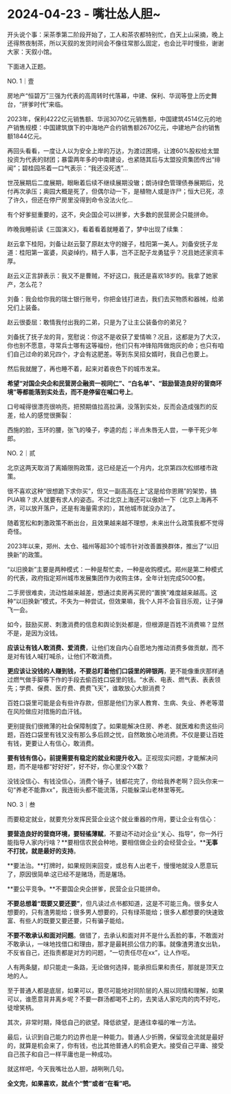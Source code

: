 # 2024-04-23 - 嘴壮怂人胆~

开头说个事：采茶季第二阶段开始了，工人和茶农都特别忙，白天上山采摘，晚上还得熬夜制茶，所以天叙的发货时间会不像往常那么固定，也会比平时慢些，谢谢大家：天叙小馆。

下面进入正题。

NO. 1｜壹

房地产“恒碧万”三强为代表的高周转时代落幕，中建、保利、华润等登上历史舞台，“拼爹时代”来临。

2023年，保利4222亿元销售额、华润3070亿元销售额，中国建筑4514亿元的地产销售规模：中国建筑旗下的中海地产合约销售额2670亿元，中建地产合约销售额1844亿元。

再回头看看，一度让人以为安全上岸的万达，为渡过困境，让渡60%股权给太盟投资为代表的财团；暴雷两年多的中南建设，也紧随其后与太盟投资集团传出“绯闻”；碧桂园吊着一口气表示：“我还没死透”...

世茂展期后二度展期，眼瞅着后续不继续展期没辙；朗诗绿色管理债券展期后，兑付再次承压；奥园大概是死了，但偶尔动一下，是植物人或是诈尸；恒大已死，凉了许久，但还在停尸房里没得到命令没法火化...

有个好爹挺重要的，这不，央企国企可以拼爹，大多数的民营房企只能拼命。

昨晚我睡前读《三国演义》，看着看着就睡着了，梦中出现了续集：

赵云拿下桂阳，刘备让赵云娶了原赵太守的嫂子，桂阳第一美人。刘备安抚子龙道：桂阳第一富婆，风姿绰约，精于人事，岂不正配子龙勇猛乎？况且她还家资丰厚。

赵云义正言辞表示：我又不是曹贼，不好这口，我还是喜欢18岁的。我拿了她家产，怎么花？

刘备：我会给你我的瑞士银行账号，你把金钱打进去，我们去买物质和器械，给弟兄们上装备。

赵云很委屈：敢情我付出我的二弟，只是为了让主公装备你的弟兄？

刘备抚了抚子龙的背，宽慰说：你这不是收获了爱情嘛？况且，这都是为了大汉，你也别不愿意，寻常兵士哪有这等福份，他们只有冲锋陷阵做炮灰的命；也只有咱们自己过命的弟兄四个，才会有这肥差。等到东吴招女婿时，我自己也要上。

然后我就醒了，再也睡不着，起来对着夜色下的城市发呆。

**希望“对国企央企和民营房企融资一视同仁”、“白名单”、“鼓励营造良好的营商环境”等都能落到实处去，而不是停留在喊口号上**。

口号喊得很漂亮很响亮，把预期值拉高拉满，没落到实处，反而会造成强烈的反差，给人的感觉很撕裂：

西施的脸，玉环的腰，张飞的嗓子，李逵的彪；半点朱唇无人尝，一拳干死少年郎。

NO. 2｜贰

北京这两天取消了离婚限购政策，这已经是近一个月内，北京第四次松绑楼市政策。

很不喜欢这种“很想跪下求你买”，但又一副高高在上“这是给你恩赐”的架势，搞PUA嘛？求人就要有求人的姿态。不过北京上海还可以傲娇一下（北京上海再不济，可以放开落户，还是有海量需求的），其他城市就没办法了。

随着宽松和刺激政策不断出台，且效果越来越不理想，未来出什么政策我都不觉得奇怪。

2023年以来，郑州、太仓、福州等超30个城市针对改善置换群体，推出了“以旧换新”的政策。

“以旧换新”主要是两种模式：一种是帮忙卖，一种是收购模式。郑州是第二种模式的代表，政府指定郑州城市发展集团作为收购主体，全年计划完成5000套。

二手房很难卖，流动性越来越差，想通过卖房再买房的“置换”难度越来越高。这种“以旧换新”模式，不失为一种尝试，但效果嘛，我个人并不会盲目乐观，让子弹飞一会。

如今，鼓励买房、刺激消费的信息和舆论到处都是，但根源是百姓不消费嘛？显然不是，是因为没钱。

**应该让有钱人敢消费、爱消费**，让他们发自内心自愿地为推动消费多做贡献，而不是对有钱人喊打喊杀，让他们不敢消费。

**更应该让没钱的人赚到钱，不要总盯着他们口袋里的碎银两**，更不能像重庆那样通过燃气做手脚等下作的手段去偷百姓口袋里的钱。“水表、电表、燃气表、表表领先；学费、保费、医疗费、费费飞天”，谁敢放心大胆消费？

百姓口袋里可能是会有些许存款，但那是他们为家人教育、生病、失业、养老等潜在风险做应对措施的血汗钱。

更别提我们很微薄的社会保障制度了。如果能解决住房、养老、就医难和贵这些问题，百姓口袋里有钱又没有那么多后顾之忧，自然敢放心地消费。不仅是要让百姓有钱，更要让人有信心，敢消费。

**要有钱有信心，前提需要有稳定的就业和提升收入**。正视现实问题，才能解决问题，而不是啥都“好好好”，好不好，你心里没个X数？

没钱没信心、有钱没信心，消费个锤子，钱都花完了，你给我养老啊？回头你来一句“养老不能靠xx"，我连街头都不能流落，只能躲深山老林里等死。

NO. 3｜叁

而要稳定就业，就要充分发挥民营企业这个就业重器的作用，要让企业有信心：

**要营造良好的营商环境，要轻徭薄赋**，不要动不动对企业“关心、指导”，你一外行能指导人家内行啥？**要相信农民会种地，要相信做企业的会经营企业。****无事不打扰，就是最好的支持**。

**要法治。**打牌时，如果规则来回变，或总有人出老千，慢慢地就没人愿意玩了，原因很简单:这已经不是赌场，而是屠场。

**要公平竞争。**不要国企央企拼爹，民营企业只能拼命。

**不要总想着“既要又要还要”**，但凡读过点书都知道，这是不可能三角。很多女人想要的，只有渣男能给；很多男人想要的，只有绿茶能给；很多人都想要的快速致富、有些人的既要又要还要，只有骗子能给。

**不要不敢承认和面对问题**。做错了，去承认和面对并不是什么丢脸的事，不敢面对不敢承认，一味地找借口和理由，那才是最耗损公信力的事。就像渣男渣女出轨，不反省自己，还指责都是对方的问题，“一切责任尽在xx”，让人作呕。

人有两条腿，却只能走一条路，无论做何选择，能承担后果和责任，那就是顶天立地的人。

至于普通人都是底层，如果可以，要尽可能地对同阶层的人报以同情和理解，如果可以，谁愿意背井离乡呢？不要一群汤都喝不上的，去笑话人家吃肉的肉不好吃，徒增笑柄。

其次，非常时期，降低自己的欲望。降低欲望，是通往幸福的唯一方法。

最后，认识到自己能力的边界也是一种能力。普通人少折腾，保留现金流就是最好的，就算是机会来了，你有钱，也比其他普通人的机会更大。接受自己平庸、接受自己孩子和自己一样平庸也是一种成功。

就这样吧，今天我嘴壮怂人胆，胡咧咧几句。

**全文完，如果喜欢，就点个“赞”或者“在看”吧。**